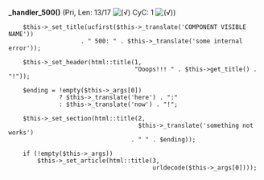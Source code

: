 **_handler_500()** (Pri, Len: 13/17 ![(&radic;)](https://raw.github.com/TheB3Rt0z/schrimp/master/.inc/img/icon_16x16_green_ok.png "") CyC: 1 ![(&radic;)](https://raw.github.com/TheB3Rt0z/schrimp/master/.inc/img/icon_16x16_green_ok.png ""))  
  
		$this->_set_title(ucfirst($this->_translate('COMPONENT VISIBLE NAME'))
                        . " 500: " . $this->_translate('some internal error'));

		$this->_set_header(html::title(1,
                                       "Ooops!!! " . $this->get_title() . "!"));

		$ending = !empty($this->_args[0])
		          ? $this->_translate('here') . ":"
		          : $this->_translate('now') . "!";

		$this->_set_section(html::title(2,
                                        $this->_translate('something not works')
				                      . " " . $ending));

		if (!empty($this->_args))
			$this->_set_article(html::title(3,
			                                urldecode($this->_args[0])));
